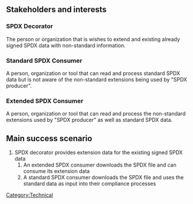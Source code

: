 ## Stakeholders and interests

### SPDX Decorator

The person or organization that is wishes to extend and existing already
signed SPDX data with non-standard information.

### Standard SPDX Consumer

A person, organization or tool that can read and process standard SPDX
data but is not aware of the non-standard extensions being used by "SPDX
producer".

### Extended SPDX Consumer

A person, organization or tool that can read and process the
non-standard extensions used by "SPDX producer" as well as standard SPDX
data.

## Main success scenario

1.  SPDX decorator provides extension data for the existing signed SPDX
    data
    1.  An extended SPDX consumer downloads the SPDX file and can
        consume its extension data
    2.  A standard SPDX consumer downloads the SPDX file and uses the
        standard data as input into their compliance processes

[Category:Technical](Category:Technical "wikilink")
